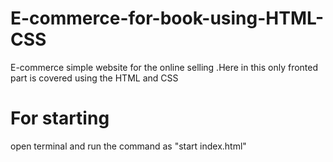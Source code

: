 # E-commerce-for-book-using-HTML-CSS
E-commerce simple website for the online selling .Here in this only fronted part is covered using the HTML and CSS
# For starting
open terminal and run the command as "start index.html"
